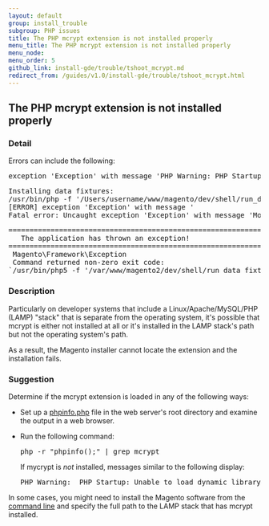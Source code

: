```yaml
---
layout: default
group: install_trouble
subgroup: PHP issues
title: The PHP mcrypt extension is not installed properly
menu_title: The PHP mcrypt extension is not installed properly
menu_node:
menu_order: 5
github_link: install-gde/trouble/tshoot_mcrypt.md
redirect_from: /guides/v1.0/install-gde/trouble/tshoot_mcrypt.html
---
```


<h2 id="trouble-php-mycrypt">The PHP mcrypt extension is not installed properly</h2>

### Detail

Errors can include the following:

<pre>exception 'Exception' with message 'PHP Warning: PHP Startup: Unable to load dynamic library '/usr/lib/php5/20121212/mcrypt.so' - /usr/lib/php5/20121212/mcrypt.so: cannot open shared object file: No such file or directory</pre>
<pre>Installing data fixtures:
/usr/bin/php -f '/Users/username/www/magento/dev/shell/run_data_fixtures.php' -- --bootstrap='MAGE_DIRS[base][path]=/Users/username/www/magento' 2>&1
[ERROR] exception 'Exception' with message '
Fatal error: Uncaught exception 'Exception' with message 'Module 'Magento_Core' depends on 'mcrypt' PHP extension that is not loaded.'
</pre>
<pre>======================================================================
   The application has thrown an exception!
======================================================================
 Magento\Framework\Exception
 Command returned non-zero exit code:
`/usr/bin/php5 -f '/var/www/magento2/dev/shell/run_data_fixtures.php' -- --bootstrap='MAGE_DIRS[base][path]=/var/www/magento2' 2>&1`</pre>

### Description

Particularly on developer systems that include a Linux/Apache/MySQL/PHP (LAMP) "stack" that is separate from the operating system, it's possible that mcrypt is either not installed at all or it's installed in the LAMP stack's path but not the operating system's path.

As a result, the Magento installer cannot locate the extension and the installation fails.

### Suggestion

Determine if the mcrypt extension is loaded in any of the following ways:

*	Set up a <a href="http://kb.mediatemple.net/questions/764/How+can+I+create+a+phpinfo.php+page%3F#gs" target="_blank">phpinfo.php</a> file in the web server's root directory and examine the output in a web browser.
*	Run the following command:

	<pre>php -r "phpinfo();" | grep mcrypt</pre>

	If mycrypt is *not* installed, messages similar to the following display:

	<pre>PHP Warning:  PHP Startup: Unable to load dynamic library '/usr/lib/php5/20121212/mcrypt.so' - /usr/lib/php5/20121212/mcrypt.so: cannot open shared object file: No such file or directory in Unknown on line 0</pre>

In some cases, you might need to install the Magento software from the <a href="{{ site.gdeurl }}install-gde/install/cli/install-cli.html">command line</a> and specify the full path to the LAMP stack that has mcrypt installed.

